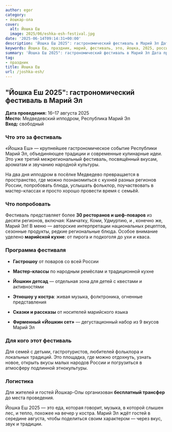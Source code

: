```yaml
---
author: egor
category:
- йошкар-ола
cover:
  alt: Йошка Еш
  image: 2025/06/eshka-esh-festival.jpg
date: '2025-06-14T09:14:31+00:00'
description: 'Йошка Еш 2025": гастрономический фестиваль в Марий Эл Дата проведения: 16–17 августа 2025 Место: Медведевский ипподром, Республика Марий Эл Вход:...'
keywords: Йошка Еш, праздник, марий, фестиваль, это, йошка, 2025, россии, проведения, августа, ипподром, традиции, регионов, попробовать, блюда, мастер, поваров
summary: 'Йошка Еш 2025": гастрономический фестиваль в Марий Эл Дата проведения: 16–17 августа 2025 Место: Медведевский ипподром, Республика Марий Эл Вход:...'
tag:
- праздник
title: Йошка Еш
url: /joshka-esh/
---
```


## "Йошка Еш 2025": гастрономический фестиваль в Марий Эл

**Дата проведения:** 16–17 августа 2025  
**Место:** Медведевский ипподром, Республика Марий Эл  
**Вход:** свободный

### Что это за фестиваль

«Йошка Еш» — крупнейшее гастрономическое событие Республики Марий Эл, объединяющее традиции и современные кулинарные идеи. Это уже третий межрегиональный фестиваль, посвящённый вкусам, ароматам и звучанию народной культуры.

На два дня ипподром в посёлке Медведево превращается в пространство, где можно познакомиться с кухней разных регионов России, попробовать блюда, услышать фольклор, поучаствовать в мастер-классах и просто хорошо провести время с семьёй.

### Что попробовать

Фестиваль представляет более **30 ресторанов и шеф-поваров** из десяти регионов, включая: Камчатку, Коми, Удмуртию, и , конечно же, Марий Эл! В меню — авторские интерпретации национальных рецептов, сезонные продукты, редкие региональные блюда. Особое внимание уделено **марийской кухне**: от пирога и подкоголя до ухи и кваса.

### Программа фестиваля

- **Гастрошоу** от поваров со всей России

- **Мастер-классы** по народным ремёслам и традиционной кухне

- **Йошкин детсад** — отдельная зона для детей с квестами и активностями

- **Этношоу у костра**: живая музыка, фолктроника, огненные представления

- **Сказки и рассказы** от носителей марийского языка

- **Фирменный «Йошкин сет»** — дегустационный набор из 9 вкусов Марий Эл

### Для кого этот фестиваль

Для семей с детьми, гастротуристов, любителей фольклора и локальных традиций. Это площадка, где можно отдохнуть, узнать новое, открыть вкусы малых народов России и погрузиться в атмосферу подлинной этнокультуры.

### Логистика

Для жителей и гостей Йошкар-Олы организован **бесплатный трансфер** до места проведения.

Йошка Еш 2025 — это еда, которая говорит, музыка, в которой слышен лес, и тепло, похожее на вечер у костра. Марий Эл ждёт гостей в середине августа, чтобы поделиться своим характером — через вкус, звук и традиции.